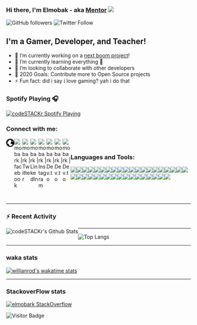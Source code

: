 ### Hi there, I'm Elmobak - aka [Mentor][website] <img src="https://raw.githubusercontent.com/aemmadi/aemmadi/master/wave.gif" width="30px">

![GitHub followers](https://img.shields.io/github/followers/mentor33?style=social)  ![Twitter Follow](https://img.shields.io/twitter/follow/mobark_k9?style=social)

## I'm a Gamer, Developer, and Teacher!

- 🔭 I’m currently working on a [next boom project][boom]!
- 🌱 I’m currently learning everything 🤣
- 👯 I’m looking to collaborate with other developers
- 🥅 2020 Goals: Contribute more to Open Source projects
- ⚡ Fun fact: did i say i love gaming? yah i do that

### Spotify Playing 🎧
[<img src="https://now-playing-codestackr.vercel.app/api/spotify-playing" alt="codeSTACKr Spotify Playing" width="350" />](https://open.spotify.com/user/swyqyimdc12jajde4vpwd2x1b)

### Connect with me:

[<img align="left" alt="elmobark.com" width="22px" src="https://raw.githubusercontent.com/iconic/open-iconic/master/svg/globe.svg" />][website]
[<img align="left" alt="mobark | facebook" width="22px" src="https://cdn.jsdelivr.net/npm/simple-icons@3.8.0/icons/facebook.svg" />][facebook]
[<img align="left" alt="mobark | Twitter" width="22px" src="https://cdn.jsdelivr.net/npm/simple-icons@v3/icons/twitter.svg" />][twitter]
[<img align="left" alt="mobark | LinkedIn" width="22px" src="https://cdn.jsdelivr.net/npm/simple-icons@v3/icons/linkedin.svg" />][linkedin]
[<img align="left" alt="mobark | Instagram" width="22px" src="https://cdn.jsdelivr.net/npm/simple-icons@v3/icons/instagram.svg" />][instagram]
[<img align="left" alt="mobark | Dev.to" width="22px" src="https://cdn.jsdelivr.net/npm/simple-icons@3.8.0/icons/dev-dot-to.svg" />][dev.to]
[<img align="left" alt="mobark | Dev.to" width="22px" src="https://cdn.jsdelivr.net/npm/simple-icons@3.8.0/icons/telegram.svg" />][telegram]
[<img align="left" alt="mobark | Dev.to" width="22px" src="https://cdn.jsdelivr.net/npm/simple-icons@3.8.0/icons/whatsapp.svg" />][whatsapp]

<br />

### Languages and Tools:

<img src="https://img.shields.io/badge/kotlin-%230095D5.svg?&style=for-the-badge&logo=kotlin&logoColor=white"/><img src="https://img.shields.io/badge/c%23%20-%23239120.svg?&style=for-the-badge&logo=c-sharp&logoColor=white"/><img src="https://img.shields.io/badge/node.js%20-%2343853D.svg?&style=for-the-badge&logo=node.js&logoColor=white"/><img src="https://img.shields.io/badge/javascript%20-%23323330.svg?&style=for-the-badge&logo=javascript&logoColor=%23F7DF1E"/><img src="https://img.shields.io/badge/html5%20-%23E34F26.svg?&style=for-the-badge&logo=html5&logoColor=white"/><img src="https://img.shields.io/badge/css3%20-%231572B6.svg?&style=for-the-badge&logo=css3&logoColor=white"/><img src="https://img.shields.io/badge/ruby-%23CC342D.svg?&style=for-the-badge&logo=ruby&logoColor=white"/><img src="https://img.shields.io/badge/scala-%23DC322F.svg?&style=for-the-badge&logo=scala&logoColor=white"/><img src="https://img.shields.io/badge/markdown-%23000000.svg?&style=for-the-badge&logo=markdown&logoColor=white"/><img src="https://img.shields.io/badge/java-%23ED8B00.svg?&style=for-the-badge&logo=java&logoColor=white"/><img src="https://img.shields.io/badge/php-%23777BB4.svg?&style=for-the-badge&logo=php&logoColor=white"/><img src="https://img.shields.io/badge/swift-%23FA7343.svg?&style=for-the-badge&logo=swift&logoColor=white"/><img src="https://img.shields.io/badge/dart-%230175C2.svg?&style=for-the-badge&logo=dart&logoColor=white"/><img src="https://img.shields.io/badge/Flutter%20-%2302569B.svg?&style=for-the-badge&logo=Flutter&logoColor=white" /><img src="https://img.shields.io/badge/laravel%20-%23FF2D20.svg?&style=for-the-badge&logo=laravel&logoColor=white"/><img src="https://img.shields.io/badge/rails%20-%23CC0000.svg?&style=for-the-badge&logo=ruby-on-rails&logoColor=white"/><img src="https://img.shields.io/badge/vuejs%20-%2335495e.svg?&style=for-the-badge&logo=vue.js&logoColor=%234FC08D"/><img src="https://img.shields.io/badge/express.js%20-%23404d59.svg?&style=for-the-badge"/><img src="https://img.shields.io/badge/adobe%20-%23FF0000.svg?&style=for-the-badge&logo=adobe&logoColor=white"/><img src="https://img.shields.io/badge/bootstrap%20-%23563D7C.svg?&style=for-the-badge&logo=bootstrap&logoColor=white"/><img src="https://img.shields.io/badge/material%20ui%20-%230081CB.svg?&style=for-the-badge&logo=material-ui&logoColor=white"/><img src="https://img.shields.io/badge/jquery%20-%230769AD.svg?&style=for-the-badge&logo=jquery&logoColor=white"/><img src="https://img.shields.io/badge/vercel%20-%23000000.svg?&style=for-the-badge&logo=vercel&logoColor=white"/><img src="https://img.shields.io/badge/adobe%20xd%20-%23FF26BE.svg?&style=for-the-badge&logo=adobe%20xd&logoColor=white"/><img src="https://img.shields.io/badge/adobe%20illustrator%20-%23FF9A00.svg?&style=for-the-badge&logo=adobe%20illustrator&logoColor=white"/><img src="https://img.shields.io/badge/adobe%20photoshop%20-%2331A8FF.svg?&style=for-the-badge&logo=adobe%20photoshop&logoColor=white"/><img src="https://img.shields.io/badge/figma%20-%23F24E1E.svg?&style=for-the-badge&logo=figma&logoColor=white"/><img src="https://img.shields.io/badge/git%20-%23F05033.svg?&style=for-the-badge&logo=git&logoColor=white"/><img src="https://img.shields.io/badge/github%20-%23121011.svg?&style=for-the-badge&logo=github&logoColor=white"/><img src="https://img.shields.io/badge/mysql-%2300f.svg?&style=for-the-badge&logo=mysql&logoColor=white"/><img src ="https://img.shields.io/badge/postgres-%23316192.svg?&style=for-the-badge&logo=postgresql&logoColor=white"/><img src ="https://img.shields.io/badge/MongoDB-%234ea94b.svg?&style=for-the-badge&logo=mongodb&logoColor=white"/><img src ="https://img.shields.io/badge/sqlite-%2307405e.svg?&style=for-the-badge&logo=sqlite&logoColor=white"/><img src="https://img.shields.io/badge/unity%20-%23000000.svg?&style=for-the-badge&logo=unity&logoColor=white"/><img src="https://img.shields.io/badge/apache%20-%23D42029.svg?&style=for-the-badge&logo=apache&logoColor=white"/><img src="https://img.shields.io/badge/firebase%20-%23039BE5.svg?&style=for-the-badge&logo=firebase"/><img src="https://img.shields.io/badge/heroku%20-%23430098.svg?&style=for-the-badge&logo=heroku&logoColor=white"/>

<br />
<br />

---






### :zap: Recent Activity 
<!--START_SECTION:activity-->


 <img align="left" alt="codeSTACKr's Github Stats" src="https://github-readme-stats.codestackr.vercel.app/api?username=mentor33&show_icons=true&hide_border=true" />

 ---

![Top Langs](https://github-readme-stats.vercel.app/api/top-langs/?username=mentor33&hide=TeX&layout=compact)

---

### waka stats
[![willianrod's wakatime stats](https://github-readme-stats.vercel.app/api/wakatime?username=mentor33)](https://github.com/anuraghazra/github-readme-stats)

---

### StackoverFlow stats
[![elmobark StackOverflow](https://github-readme-stackoverflow.vercel.app/?userID=7764401)](https://stackoverflow.com/users/7764401/elmobark)

![Visitor Badge](https://visitor-badge.laobi.icu/badge?page_id=mentor33)


[website]: https://elmobark.com
[boom]: https://elmobark.com/boom
[twitter]: https://twitter.com/mobark_k9
[facebook]: https://facebook.com/mobark.k9
[instagram]: https://instagram.com/mobark.k9
[linkedin]: https://www.linkedin.com/in/mobark9
[dev.to]:https://dev.to/mentor33
[telegram]: https://t.me/elmobark
[whatsapp]: https://wa.me/249929299409
